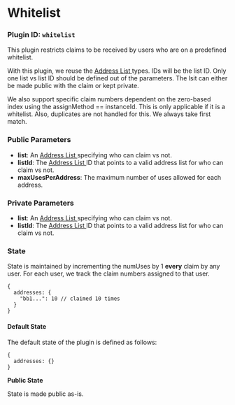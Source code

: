 # Whitelist

### Plugin ID: `whitelist`

This plugin restricts claims to be received by users who are on a predefined whitelist.

With this plugin, we reuse the [Address List ](../../../core-concepts/address-lists-lists.md)types. IDs will be the list ID. Only one list vs list ID should be defined out of the parameters. The lsit can either be made public with the claim or kept private.

We also support specific claim numbers dependent on the zero-based index using the assignMethod == instanceId. This is only applicable if it is a whitelist. Also, duplicates are not handled for this. We always take first match.

### Public Parameters

* **list**: An [Address List ](../../../core-concepts/address-lists-lists.md)specifying who can claim vs not.
* **listId**: The  [Address List ](../../../core-concepts/address-lists-lists.md)ID that points to a valid address list for who can claim vs not.
* **maxUsesPerAddress**: The maximum number of uses allowed for each address.

### Private Parameters

* **list**: An [Address List ](../../../core-concepts/address-lists-lists.md)specifying who can claim vs not.
* **listId**: The  [Address List ](../../../core-concepts/address-lists-lists.md)ID that points to a valid address list for who can claim vs not.

### State

State is maintained by incrementing the numUses by 1 **every** claim by any user. For each user, we track the claim numbers assigned to that user.

```
{
  addresses: {
    "bb1...": 10 // claimed 10 times
  }
}
```

#### Default State

The default state of the plugin is defined as follows:

```
{
  addresses: {}
}
```

**Public State**

State is made public as-is.
